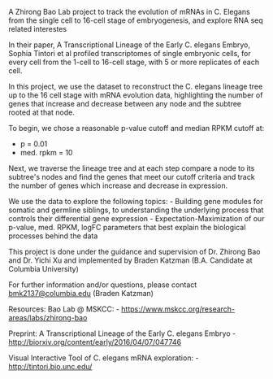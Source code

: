 A Zhirong Bao Lab project to track the evolution of mRNAs in C. Elegans from the single cell to 16-cell stage of embryogenesis, and explore RNA seq related interestes 

In their paper, A Transcriptional Lineage of the Early C. elegans Embryo, Sophia Tintori et al profiled transcriptomes of single embryonic cells, for every cell from the 1-cell to 16-cell stage, with 5 or more replicates of each cell. 

In this project, we use the dataset to reconstruct the C. elegans lineage tree up to the 16 cell stage with mRNA evolution data, highlighting the number of genes that increase and decrease between any node and the subtree rooted at that node.

To begin, we chose a reasonable p-value cutoff and median RPKM cutoff at:
- p = 0.01
- med. rpkm = 10

Next, we traverse the lineage tree and at each step compare a node to its subtree's nodes and find the genes that meet our cutoff criteria and track the number of genes which increase and decrease in expression.

We use the data to explore the following topics:
	- Building gene modules for somatic and germline siblings, to understanding the underlying process that controls their differential gene expression
	- Expectation-Maximization of our p-value, med. RPKM, logFC parameters that best explain the biological processes behind the data 

This project is done under the guidance and supervision of Dr. Zhirong Bao and Dr. Yichi Xu and implemented by Braden Katzman (B.A. Candidate at Columbia University)


For further information and/or questions, please contact bmk2137@columbia.edu (Braden Katzman)

Resources:
Bao Lab @ MSKCC:
	- https://www.mskcc.org/research-areas/labs/zhirong-bao

Preprint: A Transcriptional Lineage of the Early C. elegans Embryo
	- http://biorxiv.org/content/early/2016/04/07/047746

Visual Interactive Tool of C. elegans mRNA exploration:
	- http://tintori.bio.unc.edu/